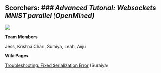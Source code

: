 ## Scorchers: ### _Advanced Tutorial: Websockets MNIST parallel (OpenMined)_

![](https://github.com/jess-s/SPAIC-Scorchers/blob/master/scorchers.jpg)

**Team Members**

Jess, Krishna Chari, Suraiya, Leah, Anju

**Wiki Pages**

[Troubleshooting: Fixed Serialization Error](https://github.com/jess-s/SPAIC-Scorchers/wiki/Troubleshooting:-Fixed-serialization-error) (Suraiya)
